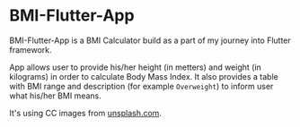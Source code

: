 # BMI-Flutter-App
BMI-Flutter-App is a BMI Calculator build as a part of my journey into Flutter framework.

App allows user to provide his/her height (in metters) and weight (in kilograms) in order to calculate Body Mass Index. It also provides a table with BMI range and description (for example `Overweight`) to inform user what his/her BMI means.

It's using CC images from [unsplash.com](https://unsplash.com/).
